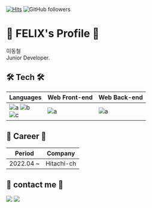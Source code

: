 [![Hits](https://hits.seeyoufarm.com/api/count/incr/badge.svg?url=https%3A%2F%2Fgithub.com%2Ffelix0708&count_bg=%2379C83D&title_bg=%23555555&&icon=github.svg&icon_color=%23E7E7E7&title=hits&edge_flat=false)](https://hits.seeyoufarm.com)
![GitHub followers](https://img.shields.io/github/followers/felix0708?style=social)

# 📘 FELIX's Profile 📘
이동철
<br>
Junior Developer.

## 🛠 Tech 🛠
|Languages|Web Front-end|Web Back-end|
|---|---------|---|
|![a](https://img.shields.io/badge/TypeScript-007ACC?style=flat-square&logo=TypeScript&logoColor=white) ![b](https://img.shields.io/badge/Python3-306998?style=flat-square&logo=python&logoColor=white)<br>![c](https://img.shields.io/badge/-C%23-000000?logo=Csharp&style=flat) |![a](https://img.shields.io/badge/React-61dafb?style=flat-square&logo=React&logoColor=black)|![a](https://img.shields.io/badge/Django-092E20?style=flat-square&logo=Django&logoColor=white)

<!-- 
[![Dongchul Lee's github stats](https://github-readme-stats.vercel.app/api?username=Felix0708&show_icons=true&theme=dracula)](https://github.com/Felix0708/github-readme-stats)
[![Top Langs](https://github-readme-stats.vercel.app/api/top-langs/?username=Felix0708&layout=compact&theme=dracula)](https://github.com/Felix0708) 
-->

## 🍋 Career 🍋

|Period|Company|
|---|------|
|2022.04 ~ |Hitachi-ch|

## 🍎 contact me 🍎
<a href="mailto:chuls0708@gmail.com"><img src="https://img.shields.io/badge/Gmail-d14836?style=flat-square&logo=Gmail&logoColor=white&link=mailto:chuls0708@gmail.com"/></a>
<a href="https://www.linkedin.com/in/dongchul-lee-457891232"><img src="https://img.shields.io/badge/Linkedin-0A66C2?style=flat-square&logo=Linkedin&logoColor=white&link=https://www.linkedin.com/in/dongchul-lee-457891232"/></a>




